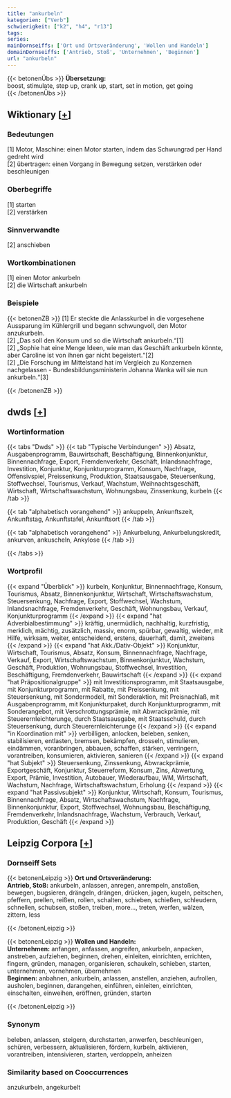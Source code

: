 ```yaml
---
title: "ankurbeln"
kategorien: ["Verb"]
schwierigkeit: ["k2", "h4", "r13"]
tags:
series:
mainDornseiffs: ['Ort und Ortsveränderung', 'Wollen und Handeln']
domainDornseiffs: ['Antrieb, Stoß', 'Unternehmen', 'Beginnen']
url: "ankurbeln"
---
```


{{< betonenÜbs >}}
**Übersetzung:**  
boost, stimulate, step up, crank up, start, set in motion, get going  
{{< /betonenÜbs >}}

## Wiktionary [[+](https://de.wiktionary.org/wiki/ankurbeln)]

### Bedeutungen
[1] Motor, Maschine: einen Motor starten, indem das Schwungrad per Hand gedreht wird  
[2] übertragen: einen Vorgang in Bewegung setzen, verstärken oder beschleunigen  

### Oberbegriffe
[1] starten  
[2] verstärken  

### Sinnverwandte
[2] anschieben  

### Wortkombinationen
[1] einen Motor ankurbeln  
[2] die Wirtschaft ankurbeln  

### Beispiele
{{< betonenZB >}}
[1] Er steckte die Anlasskurbel in die vorgesehene Aussparung im Kühlergrill und begann schwungvoll, den Motor anzukurbeln.  
[2] „Das soll den Konsum und so die Wirtschaft ankurbeln.“[1]  
[2] „Sophie hat eine Menge Ideen, wie man das Geschäft ankurbeln könnte, aber Caroline ist von ihnen gar nicht begeistert.“[2]  
[2] „Die Forschung im Mittelstand hat im Vergleich zu Konzernen nachgelassen - Bundesbildungsministerin Johanna Wanka will sie nun ankurbeln.“[3]  

{{< /betonenZB >}}


## dwds [[+](https://www.dwds.de/wb/ankurbeln)]

### Wortinformation
{{< tabs "Dwds" >}}
{{< tab "Typische Verbindungen" >}}
Absatz, Ausgabenprogramm, Bauwirtschaft, Beschäftigung, Binnenkonjunktur, Binnennachfrage, Export, Fremdenverkehr, Geschäft, Inlandsnachfrage, Investition, Konjunktur, Konjunkturprogramm, Konsum, Nachfrage, Offensivspiel, Preissenkung, Produktion, Staatsausgabe, Steuersenkung, Stoffwechsel, Tourismus, Verkauf, Wachstum, Weihnachtsgeschäft, Wirtschaft, Wirtschaftswachstum, Wohnungsbau, Zinssenkung, kurbeln
{{< /tab >}}

{{< tab "alphabetisch vorangehend" >}}
ankuppeln, Ankunftszeit, Ankunftstag, Ankunftstafel, Ankunftsort
{{< /tab >}}

{{< tab "alphabetisch vorangehend" >}}
Ankurbelung, Ankurbelungskredit, ankurven, ankuscheln, Ankylose
{{< /tab >}}

{{< /tabs >}}

### Wortprofil
{{< expand "Überblick" >}} kurbeln, Konjunktur, Binnennachfrage, Konsum, Tourismus, Absatz, Binnenkonjunktur, Wirtschaft, Wirtschaftswachstum, Steuersenkung, Nachfrage, Export, Stoffwechsel, Wachstum, Inlandsnachfrage, Fremdenverkehr, Geschäft, Wohnungsbau, Verkauf, Konjunkturprogramm {{< /expand >}}
{{< expand "hat Adverbialbestimmung" >}} kräftig, unermüdlich, nachhaltig, kurzfristig, merklich, mächtig, zusätzlich, massiv, enorm, spürbar, gewaltig, wieder, mit Hilfe, wirksam, weiter, entscheidend, erstens, dauerhaft, damit, zweitens {{< /expand >}}
{{< expand "hat Akk./Dativ-Objekt" >}} Konjunktur, Wirtschaft, Tourismus, Absatz, Konsum, Binnennachfrage, Nachfrage, Verkauf, Export, Wirtschaftswachstum, Binnenkonjunktur, Wachstum, Geschäft, Produktion, Wohnungsbau, Stoffwechsel, Investition, Beschäftigung, Fremdenverkehr, Bauwirtschaft {{< /expand >}}
{{< expand "hat Präpositionalgruppe" >}} mit Investitionsprogramm, mit Staatsausgabe, mit Konjunkturprogramm, mit Rabatte, mit Preissenkung, mit Steuersenkung, mit Sondermodell, mit Sonderaktion, mit Preisnachlaß, mit Ausgabenprogramm, mit Konjunkturpaket, durch Konjunkturprogramm, mit Sonderangebot, mit Verschrottungsprämie, mit Abwrackprämie, mit Steuerernleichterunge, durch Staatsausgabe, mit Staatsschuld, durch Steuersenkung, durch Steuerernleichterunge {{< /expand >}}
{{< expand "in Koordination mit" >}} verbilligen, anlocken, beleben, senken, stabilisieren, entlasten, bremsen, bekämpfen, drosseln, stimulieren, eindämmen, voranbringen, abbauen, schaffen, stärken, verringern, vorantreiben, konsumieren, aktivieren, sanieren {{< /expand >}}
{{< expand "hat Subjekt" >}} Steuersenkung, Zinssenkung, Abwrackprämie, Exportgeschäft, Konjunktur, Steuerreform, Konsum, Zins, Abwertung, Export, Prämie, Investition, Autobauer, Wiederaufbau, WM, Wirtschaft, Wachstum, Nachfrage, Wirtschaftswachstum, Erholung {{< /expand >}}
{{< expand "hat Passivsubjekt" >}} Konjunktur, Wirtschaft, Konsum, Tourismus, Binnennachfrage, Absatz, Wirtschaftswachstum, Nachfrage, Binnenkonjunktur, Export, Stoffwechsel, Wohnungsbau, Beschäftigung, Fremdenverkehr, Inlandsnachfrage, Wachstum, Verbrauch, Verkauf, Produktion, Geschäft {{< /expand >}}

## Leipzig Corpora [[+](https://corpora.uni-leipzig.de/en/res?word=ankurbeln&corpusId=deu_newscrawl-public_2018)]

### Dornseiff Sets
{{< betonenLeipzig >}}
**Ort und Ortsveränderung:**  
**Antrieb, Stoß:** ankurbeln, anlassen, anregen, anrempeln, anstoßen, bewegen, bugsieren, drängeln, drängen, drücken, jagen, kugeln, peitschen, pfeffern, prellen, reißen, rollen, schalten, schieben, schießen, schleudern, schnellen, schubsen, stoßen, treiben, more..., treten, werfen, wälzen, zittern, less  

{{< /betonenLeipzig >}}


{{< betonenLeipzig >}}
**Wollen und Handeln:**  
**Unternehmen:** anfangen, anfassen, angreifen, ankurbeln, anpacken, anstreben, aufziehen, beginnen, drehen, einleiten, einrichten, errichten, fingern, gründen, managen, organisieren, schaukeln, schieben, starten, unternehmen, vornehmen, übernehmen  
**Beginnen:** anbahnen, ankurbeln, anlassen, anstellen, anziehen, aufrollen, ausholen, beginnen, darangehen, einführen, einleiten, einrichten, einschalten, einweihen, eröffnen, gründen, starten  

{{< /betonenLeipzig >}}

### Synonym
beleben, anlassen, steigern, durchstarten, anwerfen, beschleunigen, schüren, verbessern, aktualisieren, fördern, kurbeln, aktivieren, vorantreiben, intensivieren, starten, verdoppeln, anheizen


### Similarity based on Cooccurrences
anzukurbeln, angekurbelt

